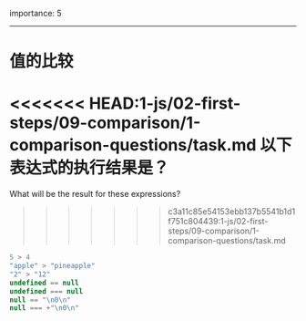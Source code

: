 importance: 5

---

# 值的比较

<<<<<<< HEAD:1-js/02-first-steps/09-comparison/1-comparison-questions/task.md
以下表达式的执行结果是？
=======
What will be the result for these expressions?
>>>>>>> c3a11c85e54153ebb137b5541b1d1f751c804439:1-js/02-first-steps/09-comparison/1-comparison-questions/task.md

```js no-beautify
5 > 4
"apple" > "pineapple"
"2" > "12"
undefined == null
undefined === null
null == "\n0\n"
null === +"\n0\n"
```

